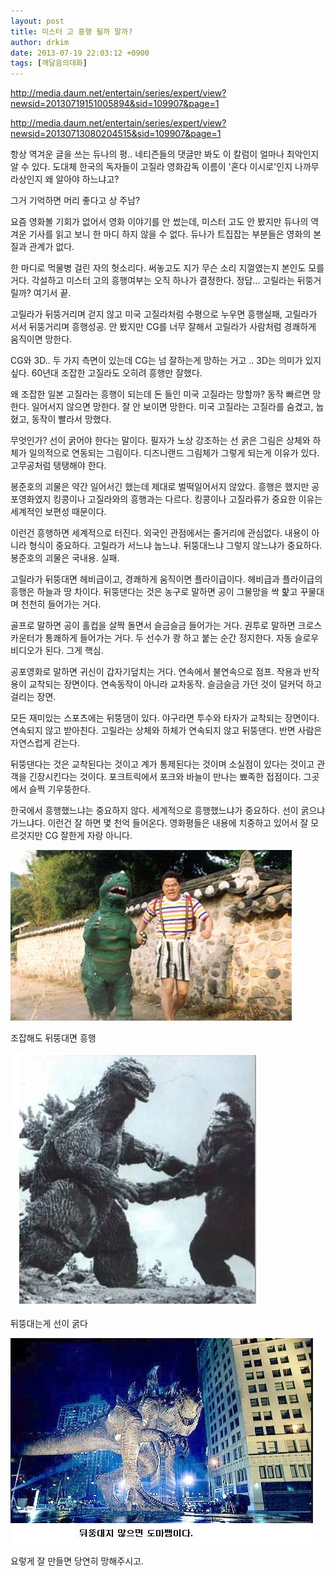 ```yaml
---
layout: post
title: 미스터 고 흥행 될까 말까?
author: drkim
date: 2013-07-19 22:03:12 +0900
tags: [깨달음의대화]
---
```

  


http://media.daum.net/entertain/series/expert/view?newsid=20130719151005894&sid=109907&page=1 


  


http://media.daum.net/entertain/series/expert/view?newsid=20130713080204515&sid=109907&page=1


  


항상 역겨운 글을 쓰는 듀나의 평.. 네티즌들의 댓글만 봐도 이 칼럼이 얼마나 최악인지 알 수 있다. 도대체 한국의 독자들이 고질라 영화감독 이름이 '혼다 이시로'인지 나까무라상인지 왜 알아야 하느냐고? 


  


그거 기억하면 머리 좋다고 상 주남? 


  


요즘 영화볼 기회가 없어서 영화 이야기를 안 썼는데, 미스터 고도 안 봤지만 듀나의 역겨운 기사를 읽고 보니 한 마디 하지 않을 수 없다. 듀나가 트집잡는 부분들은 영화의 본질과 관계가 없다.


  


한 마디로 먹물병 걸린 자의 헛소리다. 써놓고도 지가 무슨 소리 지껄였는지 본인도 모를 거다. 각설하고 미스터 고의 흥행여부는 오직 하나가 결정한다. 정답... 고릴라는 뒤뚱거릴까? 여기서 끝.


  


고릴라가 뒤뚱거리며 걷지 않고 미국 고질라처럼 수평으로 누우면 흥행실패, 고릴라가 서서 뒤뚱거리며 흥행성공. 안 봤지만 CG를 너무 잘해서 고릴라가 사람처럼 경쾌하게 움직이면 망한다.



CG와 3D.. 두 가지 측면이 있는데 CG는 넘 잘하는게 망하는 거고 .. 3D는 의미가 있지 싶다. 60년대 조잡한 고질라도 오히려 흥행만 잘했다. 


  


왜 조잡한 일본 고질라는 흥행이 되는데 돈 들인 미국 고질라는 망할까? 동작 빠르면 망한다. 일어서지 않으면 망한다. 잘 안 보이면 망한다. 미국 고질라는 고질라를 숨겼고, 눕혔고, 동작이 빨라서 망했다.


  


무엇인가? 선이 굵어야 한다는 말이다. 필자가 노상 강조하는 선 굵은 그림은 상체와 하체가 일의적으로 연동되는 그림이다. 디즈니랜드 그림체가 그렇게 되는게 이유가 있다. 고무공처럼 탱탱해야 한다.


  


봉준호의 괴물은 약간 일어서긴 했는데 제대로 벌떡일어서지 않았다. 흥행은 했지만 공포영화였지 킹콩이나 고질라와의 흥행과는 다르다. 킹콩이나 고질라류가 중요한 이유는 세계적인 보편성 때문이다.


  


이런건 흥행하면 세계적으로 터진다. 외국인 관점에서는 줄거리에 관심없다. 내용이 아니라 형식이 중요하다. 고릴라가 서느냐 눕느냐. 뒤뚱대느냐 그렇지 않느냐가 중요하다. 봉준호의 괴물은 국내용. 실패.


  


고릴라가 뒤뚱대면 헤비급이고, 경쾌하게 움직이면 플라이급이다. 헤비급과 플라이급의 흥행은 하늘과 땅 차이다. 뒤뚱댄다는 것은 농구로 말하면 공이 그물망을 싹 핥고 꾸물대며 천천히 들어가는 거다.


  


골프로 말하면 공이 홀컵을 살짝 돌면서 슬금슬금 들어가는 거다. 권투로 말하면 크로스 카운터가 통쾌하게 들어가는 거다. 두 선수가 쾅 하고 붙는 순간 정지한다. 자동 슬로우비디오가 된다. 그게 핵심.



공포영화로 말하면 귀신이 갑자기덮치는 거다. 연속에서 불연속으로 점프. 작용과 반작용이 교착되는 장면이다. 연속동작이 아니라 교차동작. 슬금슬금 가던 것이 덜커덕 하고 걸리는 장면.


  


모든 재미있는 스포츠에는 뒤뚱댐이 있다. 야구라면 투수와 타자가 교착되는 장면이다. 연속되지 않고 받아친다. 고릴라는 상체와 하체가 연속되지 않고 뒤뚱댄다. 반면 사람은 자연스럽게 걷는다.


  


뒤뚱댄다는 것은 교착된다는 것이고 계가 통제된다는 것이며 소실점이 있다는 것이고 관객을 긴장시킨다는 것이다. 포크트릭에서 포크와 바늘이 만나는 뾰족한 접점이다. 그곳에서 슬쩍 기우뚱한다. 


  


한국에서 흥행했느냐는 중요하지 않다. 세계적으로 흥행했느냐가 중요하다. 선이 굵으냐 가느냐다. 이런건 잘 하면 몇 천억 들어온다. 영화평들은 내용에 치중하고 있어서 잘 모르것지만 CG 잘한게 자랑 아니다. 



 ![](/files/attach/images/198/453/371/78e77104_1.jpg)



조잡해도 뒤뚱대면 흥행

 ![](/files/attach/images/198/453/371/12q33.JPG)



뒤뚱대는게 선이 굵다



 ![](/files/attach/images/198/453/371/qaqa1.JPG)



요렇게 잘 만들면 당연히 망해주시고.